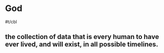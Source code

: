 # God

#t/cbl

## the collection of data that is every human to have ever lived, and will exist, in all possible timelines.
